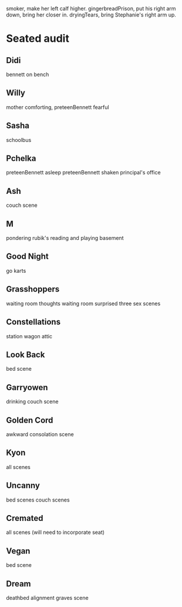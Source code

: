 smoker, make her left calf higher.
gingerbreadPrison, put his right arm down, bring her closer in.
dryingTears, bring Stephanie's right arm up.

# Seated audit

## Didi
bennett on bench

## Willy
mother comforting, preteenBennett fearful

## Sasha
schoolbus

## Pchelka
preteenBennett asleep
preteenBennett shaken
principal's office

## Ash
couch scene

## M
pondering
rubik's
reading and playing
basement

## Good Night
go karts

## Grasshoppers
waiting room thoughts
waiting room surprised
three sex scenes

## Constellations
station wagon
attic

## Look Back
bed scene

## Garryowen
drinking couch scene

## Golden Cord
awkward consolation scene

## Kyon
all scenes

## Uncanny
bed scenes
couch scenes

## Cremated
all scenes
(will need to incorporate seat)

## Vegan
bed scene

## Dream
deathbed alignment
graves scene